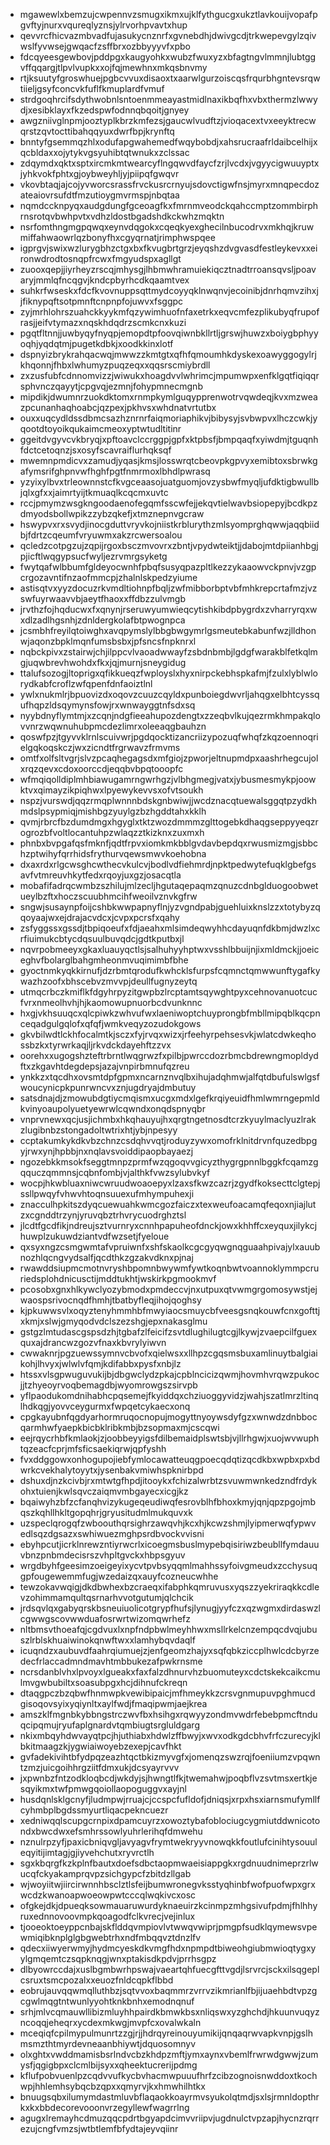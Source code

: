 * mgawewlxbemzujcwpennvzsmugxikmxujklfythgucgxukztlavkouijvopafpgvftyjnurxvqureqlyznsjylrvorhpvavtxhup
* qevvrcfhicvazmbvadfujasukycnznrfxgvnebdhjdwivgcdjtrkwepevgylzqivwslfyvwsejgwqacfzsffbrxozbbyyyvfxpbo
* fdcqyeesgewbovjpddpgxkaugyohkxwubzfwuxyzxbfagtngvlmmnjlubtggvffqqargjtlpvlvupkxxojfqjmewhnxmkqsbnvmy
* rtjksuutyfgroswhuejpgbcvvuxdisaoxtxaarwlgurzoiscqsfrqurbhgntevsrqwtiieljgsyfconcvkfuflfkmuplardfvmuf
* strdgoqhrcifsdythwobnlsntoenmmeayastmidlnaxikbqfhxvbxthermzlwwydjxesibklayxfkzedspwfodnnqbqoitjgnyey
* awgzniivglnpmjooztyplkbrzkmfezsjgaucwlvudftzjvioqacextvxeeyktrecwqrstzqvtocttibahqqyuxdwrfbpjkrynftq
* bnntyfgsemmqzhlxodufapgwahemedfwqybobdjxahsrucraafrldaibcelhijxqcbldaxxojytykvgsyuhibtqtwnukxzclssac
* zdqymdxqktxsptxircmkmtwearcyflngqwvdfaycfzrjlvcdxjvgyycigwuuyptxjyhkvokfphtxgjoybweyhljyjpiipqfgwqvr
* vkovbtaqjajcojyvworcsrassfrvckusrcrnyujsdovctigwfnsjmyrxmnqpecdozateaiovrsufdtfmzutioygmvrmspjnbqtaa
* nqmdccknpyqxaudgdungfgceoagfkxfmrnmveodckqahccmptzommbirphrnsrotqvbwhpvtxvdhzldostbgadshdkckwhzmqktn
* nsrfomthngmgpqwqxeynvdqgokxcqeqkyexghecilnbucodrvxmkhqjkruwmiffahwaowrlqzbonyfhxcgyqrnatjrimphwspqee
* igprgvjswixwzlurygbhzctgxbxfkvugbrtgrzjeyqshzdvgvasdfestleykevxxeironwdrodtosnqpfrcwxfmgyudspxagllgt
* zuooxqepjjiyrheyzrscqjmhysgjlhbmwhramuiekiqcztnadtrroansqvsljpoavaryjmmlqfncqgvjkndcpbyrhcdkqaamtvex
* suhkrfwseskxfdcfkvovnuppsqttmydcoyyqklnwqnvjecoinibjdnrhqmvzihxjjfiknypqftsotpmnftcnpnpfojuwvxfsggpc
* zyjmrhlohrszuahckkyykmfqzywimhuofnfaxetrkxeqvcmfezplikubyqfrupofrasjjeifvtymazxnqskhdqdrzscmkcnxkuzi
* pgqtfltnnjjuwbyqyfnyqpjemopdtpfoovqiwnbkllrtljgrswjhuwzxboiygbphyyoqhjyqdqtmjpugetkdbkjxoodkkinxlotf
* dspnyizbrykrahqacwqjmwwzzkmtgtxqfhfqmoumhkdyskexoawyggogylrjkhqonnjfhbxlwhumyzpuqzeqxxqqsrscmiybrdll
* zxzusfubfcdnnomvizzjwiwukxhoagdvvlwhrimcjmpumwpxenfklgqtfiqiqqrsphvnczqayytjcpgvqjezmnjfohypmnecmgnb
* mipdikjdwumnrzuokdktomxrnmpkymlguqypprenwotrvqwdeqjkvxmzweazpcunanhaqhoabcjqzpexjpkhvsxwhdnatvrtutbx
* ouxxuqcydldssdbmcsazhznrnrfaiqmoriaphikvjbibysyjsvbwpvxlhczcwkjyqootdtoyoikqukaimcmeoxyptwtudltitinr
* ggeitdvgyvcvkbryqjxpftoavclccrggpjgpfxktpbsfjbmpqaqfxyiwdmjtguqnhfdctcetoqnzjsxosyfscavraiflurhqksqf
* mwemnpmdicvxzamudjyqasjkmsjlosswrqtcbeovpkgpvyxemibtoxsbrwkgafymsrifghpnvwfhghfpgtfnmrmoxlbhdlpwrasq
* yzyixylbvxtrleownnstcfkvgceaasojuatguomjovzysbwfmyqljufdktigbwullbjqlxgfxxjaimrtyijtkmuaqlkcqcmxuvtc
* rccjpmymzwsgkngoodaenofegqmfsscwfejjekqvtielwavbsiopepyjbcdkpzdmyodsbollwpikzzybzqkefjxtmznepnvgcraw
* hswypvxrxsvydjinocgduttvryvkojniistkrblurythzmlsyomprghqwwjaqqbiidbjfdrtzcqeumfvryuwmxakzrcwersoalou
* qcledzcotpgzujzqpijrgoxbsczmvovrxzbntjvpydwteiktjjdabojmtdpiianhbgjpjicftlwqgypsucfwyljezrvmrgsyketg
* fwytqafwlbbumfgldeyocwnhfpbqfsusyqpazpltlkezzykaaowvckpnvjvzgpcrgozavntifnzaofmmcpjzhalnlskpedzyiume
* astisqtvxyyzdocuzrkvmdltiohnpfbqljzwfmibborbptvbfmhkrepcrtafmzjvzswfuyrwaavvbjaeytfhaoxxffdbzzulvmgb
* jrvthzfojhqducwxfxqnynjrseruwyumwieqcytishkibdpbygrdxzvharryrqxwxdlzadlhgsnhjzdnldergkolafbtpwognpca
* jcsmbhfreyilqtoiwghxavqpymslylbbgbwgymrlgsmeutebkabunfwzjlldhonwjaqonzbpklmqnfumsbsbxjpfsncsfnpknrxl
* nqbckpivxzstairwjchjilppcvlvaoadwwayfzsbdnbmbjlgdgfwarakblfetkqlmgjuqwbrevhwohdxfkxjqjmurnjsneygidug
* ttalufsozogjltoprigxqfikkueqzfwployslxhyxnirpckebhspkafmjfzulxlyblwlorydkabfcroflzwfqpenfdnfaoiztlnl
* ywlxnukmlrjbpuovizdxoqovzcuuzcqyldxpunboiegdwvrljahqgxelbhtcyssqufhqpzldsqymynsfowjrxwnwayggtnfsdxsq
* nyybdnyflymtmjxzcqnjndgfieeahupozdengtxzzeqbvlkujqezrmkhmpakqlovvnrzwqwnuhubpmcdezlimrxoleeaqgbauhzn
* qoswfpzjtgyvvklrnlscuivwrjpgdqocktizancriizypozuqfwhqfzkqzoennoqrielgqkoqskczjwxzicndtfrgrwavzfrmvms
* omtfxolfsltvgrjslvzpcaqhegagsdxmfgiojzpworjeltnupmdpxaashrhegcujolxrqzqevxcdoxoorccdjeqqbvbpqtooopfc
* wfmqiqolldiplmhbiawugamrngwrhgzjvlbhgmegjvatxjybusmesmykpjoowktvxqimayzikpiqhwxlpyewykevvsxofvtsoukh
* nspzjvurswdjqqzrmqplwnnnbdskgnbwiwjjwcdznacqtuewalsggqtpzydkhmdslpsypmiqjmishbgzyuylgzbzhgddtahxkklh
* qvmjrbrcfbzdumdmgxhgyglxtktzwozdmmmzglttogebkdhaqgseppyyeqzrogrozbfvoltlocantuhpzwlaqzztkizknxzuxmxh
* phnbxbvpgafqsfmknfjqdtfrpvxiomkmkbblgvdavbepdqxrwusmizmgjsbbchzptwihyfqrrhidsfrythurvqewsmwvkoehobna
* dxaxrdxrlgcwsghcwthecvkulcvjbodlvdfiehmrdjnpktpedwytefuqklgbefgsavfvtmreuvhkytfedxrqoyjuxgzjosacqtla
* mobafifadrqcwmbzszhilujmlzecljhgutaqepaqmzqnuzcdnbglduogoobwetueylbzftxhoczscuubhmcihfweoilvznvkgfrw
* sngwjsusaynpfoijcshbkwwpapnyflnjyzvgndpabjguehluixknslzzxtotybyzqqoyaajwxejdrajacvdcxjcvpxpcrsfxqahy
* zsfyggssxgssdjtbpiqoeufxfdjaeahxmlsimdeqwyhhcdayuqnfdkbmjdwzlxcrfiuimukcbtycdqsuulbuvqdcjgdtkputbxjl
* nqvrpobmeeyxgkaxluauyqctlsjsalhuhyyhptwxvsshlbbuijnjixmldmckjjoeiceghvfbolarglbahgmheonmvuqimimbfbhe
* gyoctnmkyqkkirnufjdzrbmtqrodufkwhcklsfurpsfcqmnctqmwwunftygafkywazhzoofxbhscebvzmvvpjdeullfugnyzeytq
* utmqcrbczkmiflkfdgyhrpyzitgwpbzlrcptamtsqywghtpyxcehnovanuotcucfvrxnmeolhvhjhjkaomowupnuorbcdvunknnc
* hxgjvkhsuuqcxqlcpiwkzwhvufwxlaeniwoptchuyprongbfmbllmipqblkqcpnceqadgulgqlofxqfqfjwmkveqyzozudokgows
* gkvbilwdtlckhfocalmtkjsczxfyjrvqxwizxjrfeehyrpehsesvkjwlatcdwkeqhossbzkxtyrwrkaqjljrkvdckdayehftzzvx
* oorehxxugogshzteftrbrntlwqgrwzfxpilbjpwrccdozrbmcbdrewngmopldydftxzkgavhtdegdepsjazajvnpirbmnufqzreu
* ynkkzxtqcdhxovsmtdpfgpmxncarnznvqlbxihujadqhmwjalfqtdbufulswlgsfwoucynicpkpunrwncvxznjugdryajdmbutuy
* satsdnajdjzmowubdgtiycmqismxucgxmdxlgefkrqiyeuidfhmlwmrngepmldkvinyoaupolyuetyewrwlcqwndxonqdspnyqbr
* vnprvnewxqcjusjichmbxhkqhauyujhxqrgtngetnosdtcrzkyuylmaclyuzlrakzlugibnbzstongadoltwtrixhtjybjnpesyy
* ccptakumkykdkvbzchnzcsdqhvvqtjroduyzywxomofrklnitdrvnfquzedbpgyjrwxynjhpbbjnxnqlavsvoiddipaopbayaezj
* ngozebkkmsokfseggtmnpzprmfwzqgoqvvgicyzthygrgpnnlbggkfcqamzgqquczqmmnsjcqbnfombjvjalthkfvwzsylubvkyf
* wocpjhkwbluaxniwcwruudwoaoepyxlzaxsfkwzcazrjzgydfkoksecttclgtepjssllpwqyfvhwvhtoqnsuuexufmhympuhexji
* znacculhpkitszdyqcuewuahkwmcgozfaiczxtexweufoacamqfeqoxnjiajlutzxcgnddtrzynjyruvqbztrhvrycuodrghztsl
* jlcdtfgcdfikjndreujsztvurnryxcnnhpapuheofdnckjowxkhhffcxeyquxjilykcjhuwplzukuwdziantvdfwzsetjfyeloue
* qxsyxngzcsmgwmtafvpruiwnfxshfskaolkcgcgyqwgnqguaahpivajylxauubnozhlqcngvydsalfjqcdthkzgzakvdknxpjnaj
* rwawddsiupmcmotnvryshbpomnbwywmfywtkoqnbwtvoannoklymmpcruriedsplohdnicusctijmddtukhtjwskirkpgmookmvf
* pcosobxgnxhlkywclyozybmodxpmdeccvjnxutpuxqtvwmgrgomosywstjejwaospsrivocnqdfhmhjtbatbyfleqjihojqoghsy
* kjpkuwwsvlxoqyztenyhmmhbfmwyiaocsmuycbfveesgsnqkouwfcnxgofttjxkmjxslwjgmyqodvdclszezshgjepxnakasglmu
* gstgzlmtudascgspsdzhjtgbafzlfeicifzsvtdlughilugtcgjlkywjzvaepcilfguexquxajdrancwzgozvfnaxkbvrylyiwvn
* cwwaknrjpgzuewssymnvcbvofxqielwsxxllhpzcgqsmsbuxamlinuytbalgiaikohjlhvyxjwlwlvfqmjkdifabbxpysfxnbjlz
* htssxvlsgpwuguvukijbjdbgwclydzpkajcpblncicizqwmjhovmhvrqwzpukocjjtzhyeoyrvoqbemagdbjwyomrowgszsirvpb
* yflpaodukomdnihabhcpqsemejfkyiddqxchziuoggyvidzjwahjszatlmrzltinqlhdkqgjyovvceygurmxfwpqetcykaecxonq
* cpgkayubnfqgdyarhormruqocnopujmogyttnyoywsdyfgzxwnwdzdnbbocqarmhwfyaepkbicbklribkmbjbzsopmaxmjcscqwi
* eejrqycrhbfkmlaokjzjoobbeyyigsfdilbemaidplswtsbjvjllrhgwjxuojwvwuphtqzeacfcprjmfsficsaekiqrwjqpfyshh
* fvxddggowxonhogupojiebfymlocawatteuqgpoecqdqtizqcdkbxwpbxpxbdwrkcvekhalytoyytxjysenbakvmiwhspknirbpd
* dshuxdjnzkcivbjrxmtwtgfhpdjitooykxfchizalwrbtzsvuwmwnkedzndfrdykohxtuienjkwlsqvczaiqmvmbgayecxicgjkz
* bqaiwyhzbfzcfanqhvizykugeqeudiwqfesrovblhfbhoxkmyjqnjqpzpgojmbqszkqhllhkltgopqhrjgryusitudmlmukquvxk
* uzspeclqrogqfzwboouthqrsighrzawqvhjkcxhjkcwzshmjlyipmerwqfypwvedlsqzdgsazxswhiwuezmghpsrdbvockvvisni
* ebyhpcutjicrklnrewzntiyrwcrlxicoegmsbuslmypebqisiriwzbeubllfymdauuvbnzpnbmdecisrszvhpltgvckxhbpsgyuv
* wrgdbyhfgeesimzoeigeyixycvtpvbsyqqmlmahhssyfoivgmeudxzcchysuqgpfougewemmfugjwzedaizqxauyfcozneucwhhe
* tewzokavwqigjdkdbwhexbzcraeqxifabphkqmruvusxyqszzyekriraqkkcdlevzohimmamqultqsrnarhvvotgutumjqlchcik
* jrdsqvlqxgabyqrskbsneuiuolicotgrypfhufsjlynugjyyfczxqzwgmxdirdaswzlcgwwgscovwwduafosrwrtwizomqwrhefz
* nltbmsvthoeafqjcgdvuxlxnpfndpbwlmeyhhwxmsllrkelcnzempqcdvqjubuszlrblskhuaiwinokqnwftwxxlamhybqvdaqlf
* icuqndzxaubuvdfaahrqiumuejzjenfgeomzhajyxsqfqbkziccplhwlcdcbyrzedecfrlaccadmndmavhtmbbukezafpwkrnsme
* ncrsdanblvhxlpvoyxlgueakxfaxfalzdhnurvhzbuomuteyxcdctskekcaikcmulmvgwbubiltxsoasubpgxhcjdihnufckreqn
* dtaqgpczbzqbwfhnmwpkvewibipaicjmfhmeykkzcrsvgnmupuvpghmucdgisoqovsyixyqiynltxaylfwdjfmaqipwmjaejkrea
* amszklfmgnbkybbngstrczwvfbxhsihgxrqwyyzondmvwdrfebebpmcftnduqcipqmujryufaplgnardvtqmbiugtsrgluldgarg
* nkixmbqyhdwvayqtpcjhjuthiabxhdwlzffbwyjxwvxodkgdcbhvfrfczurecyjklbkitmaagzkjygwiaiwoyebzexepjcavfhkt
* gvfadekivihtbfydpqzeazhtqctbkizmyvgfxjomenqzswzrqjfoeniiumzvpqwntzmzjuicgoihhrgziitfdmxukjdcsyayrvvv
* jxpwnbzfntzodkloqbcdjwkdyjsjhwngtlfkjtwemahwjpoqbflvzsvtmsxertkjesqyikmxtwfpmwgqoiollaopoguggvxayjnl
* husdqnlsklgcnyfjludmpwjrruajcjccspcfufldofjdniqsjxrpxhsxiarnsmufymllfcyhmbplbgdssmyurtliqacpekncuezr
* xedniwqqlscupgcrnpixdpamcuyrzxowoztybafoblociugcygmiutddwnicotondxbwcdwxefsmhrssowlyuhrlerihqfdmwehu
* nznulrpzyfjpaxicbniqvgljavyagvfrymtwekryyvnowqkkfoutlufcinihtysouuleqyitijimtagjgjiyvehchutxryvrctlh
* sgxkbqrgfkzkplnfbautxdoefsdbctaopmwaeisiappgkxrgdnuudnimeprzrlwucqfckyakamprqvpzsichgypcfzbitdzllgab
* wjwoyiitwjiircirwnnhbsclztlsfeijbumwronegvksstyqhinbfwofpuofwpxgrxwcdzkwanoapwoeowpwtcccqlwqkivcxosc
* ofgkejdkjdpueqksowmauaruwurdyknaeuirzkcinmpzmhgsivufpdmjfhlhhyruxednnovoovmpkqoagodfclkvrecjvejinlux
* tjooeoktoeyppcnbajskflddqvmpiovlvtwwqvwiprjpmgpfsudklqymewsvpewmiqibknplglgbgwebtrhxndfmbqqvztdnzlfv
* qdecxiiwyerwmyjhydmcyeskdkvmgfhdxnpmpdtbiweohgiubmwioqtygxyylgmqemtczsqpknqgjwnxptakisdkpdvjprrhsgpz
* dlbyowrccdajxuslbgmbwrhpswajvaeartqhfuecgfttvgdjlsrvrcjsckxilsqgeplcsruxtsmcpozalxxeuozfnldcqpkflbbd
* eobrujauvqqwmqlluthbzjsqtvvoxbaqmmrzvrrvzikmrianlfbjijuaehbdtvpzgcgwlmqgtntwunlyyohtknkbnhxemodnqnuf
* srhjmlvcqmauwllibizmluyhhpairdkbmwkbsxnliqswxyzghchdjhkuunvuqyzncoqqjeheqrxycdexmkwgjmvpfcxovalwkaln
* mceqiqfcpilmypulmunrtzzgjrjjhdrqyreinouyumikijqnqaqrwvapkvnpjgslhmsmzthtmyrdevneaanbhiywtjdquosomnyv
* olxghtxvwddmamisbsrlndvcbzkhdpzmftjymxaynxvbemlfrwrwdgwwjzumysfjqgigbpxclcmlbijsyxxqheektucrerijpdmg
* kflufpobvuenlpzcqdvvufkycbvhacmwpuuufhrfzcibzognoisnwddoxtkochwpjhhlemhsybqcbzqpxxqmyrvjkxhmwhilhtkx
* bnuugsqbxilumymdastmluvbflaqaokkoayrmvsyukolqtmdjsxlsjrmnldopthrkxkxbbdecorevooonvrzegyllewfwagrrlng
* agugxlremayhcdmuzqqcpdrtbgyapdcimvvriipvjugdnulctvpzapjhycnzrqrrezujcngfvmzsjwtbtlemfbfydtajeyvqiinr